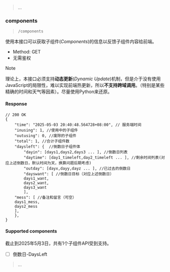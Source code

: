 <!-- # API -->

> *...*

### components

<!-- [Back to ## read-only](#read-only) -->

> `/components`

使用本接口可以获取子组件(*Components*)的信息以反馈子组件内容给前端。

* Method: GET
* 无需鉴权

> [!NOTE]
> 理论上，本接口必须支持**动态更新**(*Dynamic Update*)机制，但是介于没有使用JavaScript的局限性，难以实现前端热更新，所以**不支持跨域调用**。（特别是某些精确的时间和天气等因素）。尽量使用Python来还原。

####  Response

```jsonc
// 200 OK
{
    "time": "2025-05-03 20:40:48.564728+08:00", // 服务端时间
    "inusing": 1, //使用中的子组件
    "outusing": 0, //废除的子组件 
    "total": 1, //合计子组件数
    "daysleft": {  //倒数日子组件体
        "dayin": [days1,days2,days3 ... ], //倒数日列表
        "daytime": [day1_timeleft,day2_timeleft ... ], //剩余时间列表(对应上述倒数日，默认时间为天，换算问题后期考虑)
        "outday": [dayx,dayy,dayz ... ], //已过去的倒数日
        "dayswant": [ //倒数日目标（对应上述倒数日）
        days1_want,
        days2_want,
        days3_want
        ],
    "mess": [ //备注和留言（可空）
    days1_mess,
    days2_mess
    ],
    },
}
```

####  Supported components

截止到2025年5月3日，共有1个子组件API受到支持。

- [ ] 倒数日-DaysLeft

> *...*